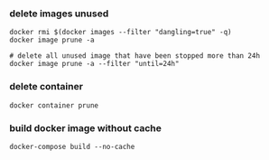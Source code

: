 ### delete images unused
```shell
docker rmi $(docker images --filter "dangling=true" -q)
docker image prune -a

# delete all unused image that have been stopped more than 24h
docker image prune -a --filter "until=24h"
```
### delete container
```shell
docker container prune
```

### build docker image without cache
```shell
docker-compose build --no-cache
```
